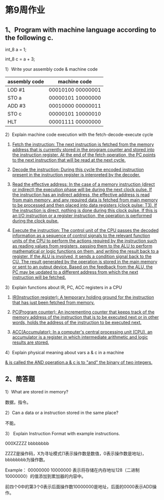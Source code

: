 # 第9周作业

## 1、Program with machine language according to the following c.

int_8 a = 1;

int_8 c = a + 3;

1）Write your assembly code & machine code

assembly code|machine code
-|-
LOD #1|00010100 00000001
STO a|00000101 10000000
ADD #3|00010000 00000011
STO c|00000101 10000010
HLT|00001111 00000000

2）Explain machine code execution with the fetch-decode-execute cycle

1. <a href=# title="获取指令：下一条指令从当前存储在程序计数器中的存储器地址中取出，并存储到指令寄存器中。在获取操作结束时，PC指向下一个将在下一个周期读取的指令。">Fetch the instruction: The next instruction is fetched from the memory address that is currently stored in the program counter and stored into the instruction register. At the end of the fetch operation, the PC points to the next instruction that will be read at the next cycle.</a>

2. <a href=# title="解码指令：在该周期期间，解码器解释存在于指令寄存器中的编码指令。">Decode the instruction: During this cycle the encoded instruction present in the instruction register is interpreted by the decoder.</a>

3. <a href=# title="读取有效地址：在存储器指令（直接或间接）的情况下，执行阶段将在下一个时钟脉冲期间。如果指令具有间接地址，则从主存储器读取有效地址，并从主存储器中取出所有需要的数据进行处理，然后将其放入数据寄存器（时钟脉冲：T3）。如果指令是直接指令，则在此时钟脉冲期间不执行任何操作。如果这是I / O指令或寄存器指令，则在时钟脉冲期间执行操作。">Read the effective address: In the case of a memory instruction (direct or indirect) the execution phase will be during the next clock pulse. If the instruction has an indirect address, the effective address is read from main memory, and any required data is fetched from main memory to be processed and then placed into data registers (clock pulse: T3). If the instruction is direct, nothing is done during this clock pulse. If this is an I/O instruction or a register instruction, the operation is performed during the clock pulse.</a>

4. <a href=# title="执行指令：CPU的控制单元将解码后的信息作为一系列控制信号传递给CPU的相关功能单元，以执行指令所需的动作，例如从寄存器读取值，将它们传递给ALU执行它们的数学或逻辑函数，并将结果写回寄存器。如果涉及ALU，则它将条件信号发送回CU。操作生成的结果存储在主存储器中或发送到输出设备。基于来自ALU的反馈，PC可以被更新到将从其获取下一指令的不同地址。">Execute the instruction: The control unit of the CPU passes the decoded information as a sequence of control signals to the relevant function units of the CPU to perform the actions required by the instruction such as reading values from registers, passing them to the ALU to perform mathematical or logic functions on them, and writing the result back to a register. If the ALU is involved, it sends a condition signal back to the CU. The result generated by the operation is stored in the main memory or sent to an output device. Based on the feedback from the ALU, the PC may be updated to a different address from which the next instruction will be fetched.</a>

3）Explain functions about IR, PC, ACC registers in a CPU

1. <a href=# title="IR（指令寄存器）：刚刚从存储器中取出的指令的临时保持地。">IR(Instruction register): A temporary holding ground for the instruction that has just been fetched from memory.</a>

2. <a href=# title="PC（程序计数器）：一个递增计数器，用于跟踪下一个要执行的指令的存储器地址，换句话说，保存下一个要执行的指令的地址。">PC(Program counter): An incrementing counter that keeps track of the memory address of the instruction that is to be executed next or in other words, holds the address of the instruction to be executed next.</a>

3. <a href=# title="ACC（累加器）：在计算机的中央处理单元（CPU）中，累加器是一个寄存器，其中存储了中间算术和逻辑结果。">ACC(Accumulator): In a computer's central processing unit (CPU), an accumulator is a register in which intermediate arithmetic and logic results are stored.</a>

4）Explain physical meaning about vars a & c in a machine

<a href=# title="＆被称为AND操作.a＆c是“和”两个整数的二进制。">& is called the AND operation.a & c is to "and" the binary of two integers. </a>

## 2、简答题

1）What are stored in memory?

数据，指令。

2）Can a data or a instruction stored in the same place?

不能。

3） Explain Instruction Format with example instructions.

000XZZZZ bbbbbbbb

ZZZZ是操作码，X为寻址模式(1表示操作数是数值，0表示操作数是地址)，bbbbbbbb为操作数。

Example： 00000000 10000000
表示将存储在内存地址128（二进制10000000）的值添加到累加器的内容中。

前四个0中的第3个0表示后面操作数10000000是地址，后面的0000表示ADD操作。 


